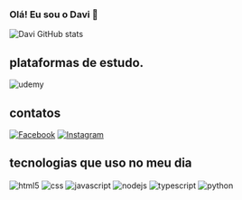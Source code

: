 ### Olá! Eu sou o Davi 🖖

![Davi GitHub stats](https://github-readme-stats.vercel.app/api?username=devimicael&show_icons=true&theme=radical)

## plataformas de estudo.
<div style="display: inline_block">
  <img align="center" alt="udemy" src="https://img.shields.io/badge/Udemy-EC5252?style=for-the-badge&logo=Udemy&logoColor=white">
</div>

## contatos
[![Facebook](https://img.shields.io/badge/Facebook-1877F2?style=for-the-badge&logo=facebook&logoColor=white)](https://www.facebook.com/davi.micael.16/) [![Instagram](https://img.shields.io/badge/Instagram-E4405F?style=for-the-badge&logo=instagram&logoColor=white)](https://www.instagram.com/davimsilva88/)

## tecnologias que uso no meu dia
<div style="display: inline_block">
  <img align="center" alt="html5" src="https://img.shields.io/badge/HTML5-E34F26?style=for-the-badge&logo=html5&logoColor=white">
  <img align="center" alt="css" src="https://img.shields.io/badge/CSS3-1572B6?style=for-the-badge&logo=css3&logoColor=white">
  <img align="center" alt="javascript" src="https://img.shields.io/badge/JavaScript-F7DF1E?style=for-the-badge&logo=javascript&logoColor=black">
  <img align="center" alt="nodejs" src="https://img.shields.io/badge/Node.js-43853D?style=for-the-badge&logo=node.js&logoColor=white">
  <img align="center" alt="typescript" src="https://img.shields.io/badge/TypeScript-007ACC?style=for-the-badge&logo=typescript&logoColor=whit">
  <img align="center" alt="python" src="https://img.shields.io/badge/Python-14354C?style=for-the-badge&logo=python&logoColor=white">
</div>
